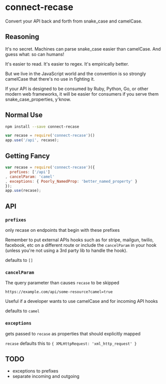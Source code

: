 # connect-recase

Convert your API back and forth from snake_case and camelCase.

## Reasoning

It's no secret. Machines can parse snake_case easier than camelCase.
And guess what: so can humans!

It's easier to read. It's easier to regex. It's empirically better.

But we live in the JavaScript world and the convention is so strongly camelCase that there's no use
in fighting it.

If your API is designed to be consumed by Ruby, Python, Go, or other modern web frameworks,
it will be easier for consumers if you serve them snake_case_properties, y'know.

## Normal Use

```bash
npm install --save connect-recase
```

```javascript
var recase = require('connect-recase')()
app.use('/api', recase);
```

## Getting Fancy

```javascript
var recase = require('connect-recase')({
  prefixes: ['/api']
, cancelParam: 'camel'
, exceptions: { Poorly_NamedProp: 'better_named_property' }
});
app.use(recase);
```

## API

### `prefixes`

only recase on endpoints that begin with these prefixes

Remember to put external APIs hooks such as for stripe, mailgun, twilio, facebook, etc on a different route
or include the `cancelParam` in your hook (unless you're not using a 3rd party lib to handle the hook).

defaults to `[]`

### `cancelParam`

The query parameter than causes `recase` to be skipped

`https://example.com/api/some-resource?camel=true`

Useful if a developer wants to use camelCase and for incoming API hooks

defaults to `camel`

### `exceptions`

gets passed to `recase` as properties that should explicitly mapped

`recase` defaults this to `{ XMLHttpRequest: 'xml_http_request' }`

## TODO

* exceptions to prefixes
* separate incoming and outgoing
